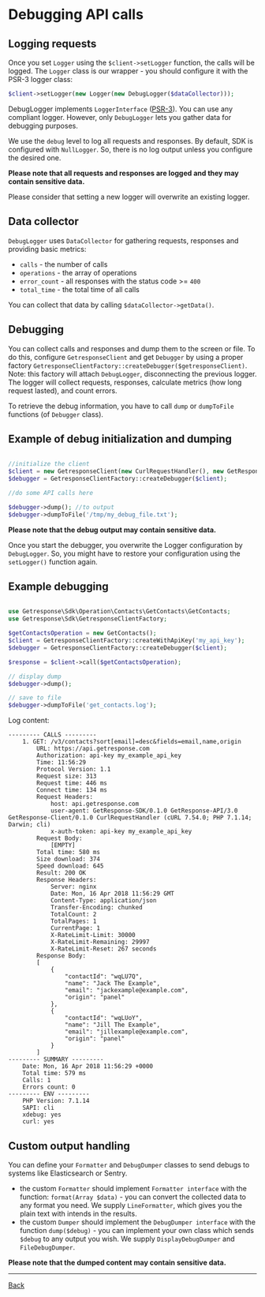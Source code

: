 # Debugging API calls

## Logging requests

Once you set `Logger` using the `$client->setLogger` function, the calls will be logged. The `Logger` class is our wrapper - you should configure it with the PSR-3 logger class:

```php
$client->setLogger(new Logger(new DebugLogger($dataCollector)));
```


DebugLogger implements `LoggerInterface` ([PSR-3](https://www.php-fig.org/psr/psr-3/)). You can use any compliant logger. However, only `DebugLogger` lets you gather data for debugging purposes.

We use the `debug` level to log all requests and responses. By default, SDK is configured with `NullLogger`. So, there is no log output unless you configure the desired one.

**Please note that all requests and responses are logged and they may contain sensitive data.**

Please consider that setting a new logger will overwrite an existing logger.

## Data collector

`DebugLogger` uses `DataCollector` for gathering requests, responses and providing basic metrics:
* `calls` - the number of calls
* `operations` - the array of operations
* `error_count` - all responses with the status code >= `400`
* `total_time` - the total time of all calls

You can collect that data by calling `$dataCollector->getData()`.

## Debugging

You can collect calls and responses and dump them to the screen or file. To do this, configure `GetresponseClient` and get `Debugger` by using a proper factory `GetresponseClientFactory::createDebugger($getresponseClient)`. Note: this factory will attach `DebugLogger`, disconnecting the previous logger. The logger will collect requests, responses, calculate metrics (how long request lasted), and count errors.

To retrieve the debug information, you have to call `dump` or `dumpToFile` functions (of `Debugger` class).

## Example of debug initialization and dumping

```php

//initialize the client
$client = new GetresponseClient(new CurlRequestHandler(), new GetResponse(), new ApiKey($apiKey));
$debugger = GetresponseClientFactory::createDebugger($client);

//do some API calls here

$debugger->dump(); //to output
$debugger->dumpToFile('/tmp/my_debug_file.txt');

```

**Please note that the debug output may contain sensitive data.**

Once you start the debugger, you overwrite the Logger configuration by `DebugLogger`. So, you might have to restore your configuration using the `setLogger()` function again.


## Example debugging

```php

use Getresponse\Sdk\Operation\Contacts\GetContacts\GetContacts;
use Getresponse\Sdk\GetresponseClientFactory;

$getContactsOperation = new GetContacts();
$client = GetresponseClientFactory::createWithApiKey('my_api_key');
$debugger = GetresponseClientFactory::createDebugger($client);

$response = $client->call($getContactsOperation);

// display dump
$debugger->dump();

// save to file
$debugger->dumpToFile('get_contacts.log');
```

Log content:

```
--------- CALLS ---------
    1. GET: /v3/contacts?sort[email]=desc&fields=email,name,origin
        URL: https://api.getresponse.com
        Authorization: api-key my_example_api_key
        Time: 11:56:29
        Protocol Version: 1.1
        Request size: 313
        Request time: 446 ms
        Connect time: 134 ms
        Request Headers:
            host: api.getresponse.com
            user-agent: GetResponse-SDK/0.1.0 GetResponse-API/3.0 GetResponse-Client/0.1.0 CurlRequestHandler (cURL 7.54.0; PHP 7.1.14; Darwin; cli)
            x-auth-token: api-key my_example_api_key
        Request Body:
            [EMPTY]
        Total time: 580 ms
        Size download: 374
        Speed download: 645
        Result: 200 OK
        Response Headers:
            Server: nginx
            Date: Mon, 16 Apr 2018 11:56:29 GMT
            Content-Type: application/json
            Transfer-Encoding: chunked
            TotalCount: 2
            TotalPages: 1
            CurrentPage: 1
            X-RateLimit-Limit: 30000
            X-RateLimit-Remaining: 29997
            X-RateLimit-Reset: 267 seconds
        Response Body:
        [
            {
                "contactId": "wqLU7Q",
                "name": "Jack The Example",
                "email": "jackexample@example.com",
                "origin": "panel"
            },
            {
                "contactId": "wqLUoY",
                "name": "Jill The Example",
                "email": "jillexample@example.com",
                "origin": "panel"
            }
        ]
--------- SUMMARY ---------
    Date: Mon, 16 Apr 2018 11:56:29 +0000
    Total time: 579 ms
    Calls: 1
    Errors count: 0
--------- ENV ---------
    PHP Version: 7.1.14
    SAPI: cli
    xdebug: yes
    curl: yes
```

## Custom output handling

You can define your `Formatter` and `DebugDumper` classes to send debugs to systems like Elasticsearch or Sentry.

* the custom `Formatter` should implement `Formatter interface` with the function: `format(Array $data)` - you can convert the collected data to any format you need. We supply `LineFormatter`, which gives you the plain text with intends in the results.
* the custom `Dumper` should implement the `DebugDumper interface` with the function `dump($debug)` - you can implement your own class which sends `$debug` to any output you wish. We supply `DisplayDebugDumper` and `FileDebugDumper`. 

**Please note that the dumped content may contain sensitive data.**

___

[Back](../../README.md)

